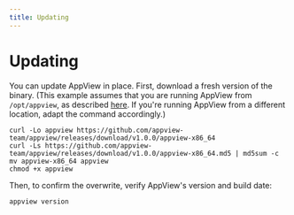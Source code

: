 ```yaml
---
title: Updating
---
```


# Updating

You can update AppView in place. First, download a fresh version of the binary. (This example assumes that you are running AppView from `/opt/appview`, as described [here](/docs/downloading#where-from). If you're running AppView from a different location, adapt the command accordingly.) 

```
curl -Lo appview https://github.com/appview-team/appview/releases/download/v1.0.0/appview-x86_64
curl -Ls https://github.com/appview-team/appview/releases/download/v1.0.0/appview-x86_64.md5 | md5sum -c
mv appview-x86_64 appview
chmod +x appview
```

Then, to confirm the overwrite, verify AppView's version and build date:

```
appview version
```
